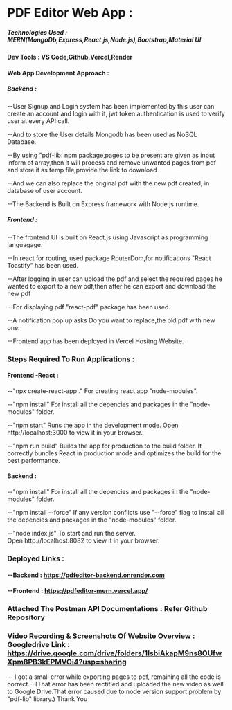# PDF Editor Web App :

##### Technologies Used : MERN(MongoDb,Express,React.js,Node.js),Bootstrap,Material UI

#### Dev Tools : VS Code,Github,Vercel,Render

#### Web App Development Approach :

##### Backend :
--User Signup and Login system has been implemented,by this user can create an account and login with it, jwt token authentication is used to verify user at every API call.

--And to store the User details Mongodb has been used as NoSQL Database.

--By using "pdf-lib: npm package,pages to be present are given as input inform of array,then it will process and remove unwanted pages from pdf and store it as temp file,provide the link 
  to download

--And we can also replace the original pdf with the new pdf created, in database of user account.

--The Backend is Built on Express framework with Node.js runtime.


##### Frontend :
--The frontend UI is built on React.js using Javascript as programming languagage.

--In react for routing, used package RouterDom,for notifications "React Toastify" has been used.

--After logging in,user can upload the pdf and select the required pages he wanted to export to a new pdf,then after he can export and download the new pdf 

--For displaying pdf "react-pdf" package has been used.

--A notification pop up asks Do you want to replace,the old pdf with new one.

--Frontend app has been deployed in Vercel Hositng Website.

### Steps Required To Run Applications :

#### Frontend -React :

--"npx create-react-app ."
  For creating react app "node-modules".

--"npm install"
   For install all the depencies and packages in the "node-modules" folder.

--"npm start"
   Runs the app in the development mode.
   Open http://localhost:3000 to view it in your browser.

--"npm run build"
   Builds the app for production to the build folder. 
   It correctly bundles React in production mode and optimizes the build for the best performance.

#### Backend :

--"npm install"
     For install all the depencies and packages in the "node-modules" folder.

--"npm install --force"
    If any version conflicts use "--force" flag to  install all the depencies and packages in the "node-modules" folder.

--"node index.js"
   To start and run the server.  
   Open http://localhost:8082 to view it in your browser.

### Deployed Links :

#### --Backend : https://pdfeditor-backend.onrender.com

#### --Frontend : https://pdfeditor-mern.vercel.app/

### Attached The Postman API Documentations : Refer Github Repository

### Video Recording & Screenshots Of Website Overview : Googledrive Link : https://drive.google.com/drive/folders/1IsbiAkapM9ns8OUfwXpm8PB3kEPMVOi4?usp=sharing

-- I got a small error while exporting pages to pdf, remaining all the code is correct.--(That error has been rectified and uploaded the new video as well to Google Drive.That error caused due to node version support problem by "pdf-lib" library.)
Thank You 
